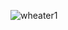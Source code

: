 ![wheater1](https://user-images.githubusercontent.com/45262167/116860089-af42b600-ac09-11eb-87f3-a444fb01fa0e.png)
